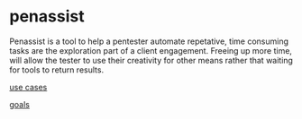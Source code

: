 # penassist

Penassist is a tool to help a pentester automate repetative, time consuming tasks are the exploration part of a client engagement. Freeing up more time, will allow the tester to use their creativity for other means rather that waiting for tools to return results.

[use cases](documentation/use-cases.md)

[goals](documentation/goals.md)
